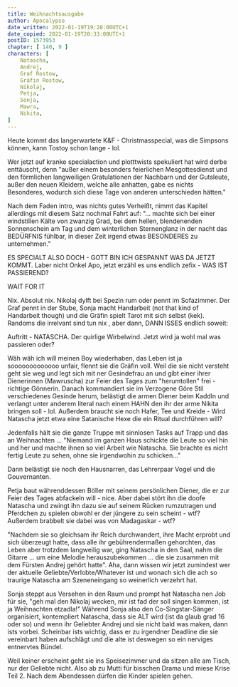 ```yaml
---
title: Weihnachtsausgabe
author: Apocalypso
date_written: 2022-01-19T19:28:00UTC+1
date_copied: 2022-01-19T20:33:00UTC+1
postID: 1573953
chapter: [ 140, 9 ]
characters: [ 
    Natascha, 
    Andrej, 
    Graf Rostow,
    Gräfin Rostow,
    Nikolaj, 
    Petja,
    Sonja,
    Mawra,
    Nikita,
]
---
```

Heute kommt das langerwartete K&F - Christmasspecial, was die Simpsons können, kann Tostoy schon lange - lol.

Wer jetzt auf kranke specialaction und plotttwists spekuliert hat wird derbe enttäuscht, denn "außer einem besonders feierlichen Mesgottesdienst und den förmlichen langweiligen Gratulationen der Nachbarn und der Gutsleute, außer den neuen Kleidern, welche alle anhatten, gabe es nichts Besonderes, wodurch sich diese Tage von anderen unterschieden hätten."

Nach dem Faden intro, was nichts gutes Verheißt, nimmt das Kapitel allerdings mit diesem Satz nochmal Fahrt auf: "... machte sich bei einer windstillen Kälte von zwanzig Grad, bei dem hellen, blendenenden Sonnenschein am Tag und dem winterlichen Sternenglanz in der nacht das BEDÜRFNIS fühlbar, in dieser Zeit irgend etwas BESONDERES zu unternehmen."

ES SPECIALT ALSO DOCH - GOTT BIN ICH GESPANNT WAS DA JETZT KOMMT. Laber nicht Onkel Apo, jetzt erzähl es uns endlich zefix - WAS IST PASSIEREND?


WAIT FOR IT


Nix. Absolut nix. Nikolaj dylft bei Spezln rum oder pennt im Sofazimmer. Der Graf pennt in der Stube, Sonja macht Handarbeit (not that kind of Handarbeit though) und die Gräfin spielt Tarot mit sich selbst (kek). Randoms die irrelvant sind tun nix , aber dann, DANN ISSES endlich soweit:


Auftritt - NATASCHA. Der quirlige Wirbelwind. Jetzt wird ja wohl mal was passieren oder?

Wäh wäh ich will meinen Boy wiederhaben, das Leben ist ja sooooooooooooo unfair, flennt sie die Gräfin voll. Weil die sie nicht versteht geht sie weg und legt sich mit ner Gesindefrau an und gibt einer ihrer Dienerinnen (Mawruscha) zur Feier des Tages zum "herumtollen" frei - richtige Gönnerin. Danach kommandiert sie im Verzogene Göre Stil verschiedenes Gesinde herum, belästigt die armen Diener beim Kaddln und verlangt unter anderem literal nach einem HAHN den ihr der arme Nikita bringen soll - lol. Außerdem braucht sie noch Hafer, Tee und Kreide - Wird Natascha jetzt etwa eine Satanische Hexe die ein Ritual durchführen will?

Jedenfalls hält sie die ganze Truppe mit sinnlosen Tasks auf Trapp und das an Weihnachten ... "Niemand im ganzen Haus schickte die Leute so viel hin und her und machte ihnen so viel Arbeit wie Natascha. Sie brachte es nicht fertig Leute zu sehen, ohne sie irgendwohin zu schicken..."

Dann belästigt sie noch den Hausnarren, das Lehrerpaar Vogel und die Gouvernanten.

Petja baut währenddessen Böller mit seinem persönlichen Diener, die er zur Feier des Tages abfackeln will - nice. Aber dabei stört ihn die doofe Natascha und zwingt ihn dazu sie auf seinem Rücken rumzutragen und Pferdchen zu spielen obwohl er der jüngere zu sein scheint - wtf? Außerdem brabbelt sie dabei was von Madagaskar - wtf?

"Nachdem sie so gleichsam ihr Reich durchwandert, ihre Macht erprobt und sich überzeugt hatte, dass alle ihr gebührendermaßen gehorchten, das Leben aber trotzdem langweilig war, ging Natascha in den Saal, nahm die Gitarre ... um eine Melodie herauszubekommen ... die sie zusammen mit dem Fürsten Andrej gehört hatte". Aha, dann wissen wir jetzt zumindest wer der aktuelle Geliebte/Verlobte/Whatever ist und wonach sich die ach so traurige Natascha am Szeneneingang so weinerlich verzehrt hat.

Sonja steppt aus Versehen in den Raum und prompt hat Natascha nen Job für sie, "geh mal den Nikolaj wecken, mir ist fad der soll singen kommen, ist ja Weihnachten etzadla!" Während Sonja also den Co-Singstar-Sänger organisiert, kontempliert Natascha, dass sie ALT wird (ist da glaub grad 16 oder so) und wenn ihr Geliebter Andrej und sie nicht bald was maken, dann ists vorbei. Scheinbar ists wichtig, dass er zu irgendner Deadline die sie vereinbart haben aufschlägt und die alte ist deswegen so ein nerviges entnervtes Bündel.

Weil keiner erscheint geht sie ins Speisezimmer und da sitzen alle am Tisch, nur der Geliebte nicht. Also ab zu Mutti für bisschen Drama und miese Krise Teil 2. Nach dem Abendessen dürfen die Kinder spielen gehen.